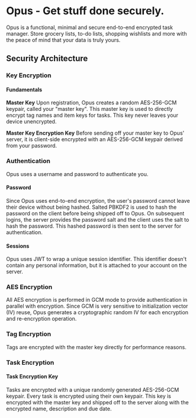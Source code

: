 # Opus - Get stuff done securely.

Opus is a functional, minimal and secure end-to-end encrypted task manager. Store grocery lists, to-do lists, shopping wishlists and more with the peace of mind that your data is truly yours.

## Security Architecture

### Key Encryption

#### Fundamentals

**Master Key**
Upon registration, Opus creates a random AES-256-GCM keypair, called your "master key". This master key is used to directly encrypt tag names and item keys for tasks. This key never leaves your device unencrypted.

**Master Key Encryption Key**
Before sending off your master key to Opus' server, it is client-side encrypted with an AES-256-GCM keypair derived from your password.

### Authentication

Opus uses a username and password to authenticate you.

#### Password
Since Opus uses end-to-end encryption, the user's password cannot leave their device without being hashed. Salted PBKDF2 is used to hash the password on the client before being shipped off to Opus. On subsequent logins, the server provides the password salt and the client uses the salt to hash the password. This hashed password is then sent to the server for authentication.

#### Sessions
Opus uses JWT to wrap a unique session identifier. This identifier doesn't contain any personal information, but it is attached to your account on the server.

### AES Encryption

All AES encryption is performed in GCM mode to provide authentication in parallel with encryption. Since GCM is very sensitive to initialization vector (IV) reuse, Opus generates a cryptographic random IV for each encryption and re-encryption operation.

### Tag Encryption

Tags are encrypted with the master key directly for performance reasons.

### Task Encryption

#### Task Encryption Key

Tasks are encrypted with a unique randomly generated AES-256-GCM keypair. Every task is encrypted using their own keypair. This key is encrypted with the master key and shipped off to the server along with the encrypted name, description and due date.